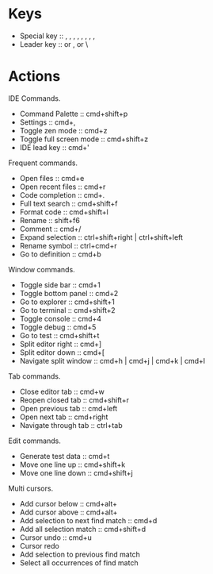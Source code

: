 # Keys

- Special key :: <ctrl>, <cmd>, <alt>, <shift>, <space>, <left>, <right>, <up>, <down>
- Leader key :: <space> or , or \ 


# Actions

IDE Commands.
- Command Palette      :: cmd+shift+p
- Settings             :: cmd+,
- Toggle zen mode      :: cmd+z
- Toggle full screen mode :: cmd+shift+z
- IDE lead key            :: cmd+'

Frequent commands.
- Open files           :: cmd+e
- Open recent files    :: cmd+r
- Code completion      :: cmd+.
- Full text search     :: cmd+shift+f
- Format code          :: cmd+shift+l
- Rename               :: shift+f6
- Comment              :: cmd+/
- Expand selection     :: ctrl+shift+right | ctrl+shift+left
- Rename symbol        :: ctrl+cmd+r
- Go to definition     :: cmd+b

Window commands.
- Toggle side bar      :: cmd+1
- Toggle bottom panel  :: cmd+2
- Go to explorer       :: cmd+shift+1
- Go to terminal       :: cmd+shift+2
- Toggle console       :: cmd+4
- Toggle debug         :: cmd+5
- Go to test           :: cmd+shift+t
- Split editor right   :: cmd+]
- Split editor down    :: cmd+[
- Navigate split window :: cmd+h | cmd+j | cmd+k | cmd+l

Tab commands.
- Close editor tab     :: cmd+w
- Reopen closed tab    :: cmd+shift+r
- Open previous tab    :: cmd+left
- Open next tab        :: cmd+right
- Navigate through tab :: ctrl+tab

Edit commands.
- Generate test data   :: cmd+t
- Move one line up     :: cmd+shift+k
- Move one line down   :: cmd+shift+j

Multi cursors.
- Add cursor below                      :: cmd+alt+<down>
- Add cursor above                      :: cmd+alt+<up>
- Add selection to next find match      :: cmd+d
- Add all selection match               :: cmd+shift+d
- Cursor undo                           :: cmd+u
- Cursor redo
- Add selection to previous find match
- Select all occurrences of find match
